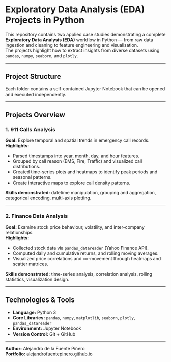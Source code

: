 # Exploratory Data Analysis (EDA) Projects in Python

This repository contains two applied case studies demonstrating a complete **Exploratory Data Analysis (EDA)** workflow in Python — from raw data ingestion and cleaning to feature engineering and visualisation.  
The projects highlight how to extract insights from diverse datasets using `pandas`, `numpy`, `seaborn`, and `plotly`.

---

## Project Structure


Each folder contains a self-contained Jupyter Notebook that can be opened and executed independently.

---

## Projects Overview

### **1. 911 Calls Analysis**
**Goal:** Explore temporal and spatial trends in emergency call records.  
**Highlights:**
- Parsed timestamps into year, month, day, and hour features.
- Grouped by call reason (EMS, Fire, Traffic) and visualized call distributions.
- Created time-series plots and heatmaps to identify peak periods and seasonal patterns.
- Create interactive maps to explore call density patterns.

**Skills demonstrated:** datetime manipulation, grouping and aggregation, categorical encoding, multi-axis plotting.

---

### **2. Finance Data Analysis**
**Goal:** Examine stock price behaviour, volatility, and inter-company relationships.  
**Highlights:**
- Collected stock data via `pandas_datareader` (Yahoo Finance API).
- Computed daily and cumulative returns, and rolling moving averages.
- Visualized price correlations and co-movement through heatmaps and scatter matrices.

**Skills demonstrated:** time-series analysis, correlation analysis, rolling statistics, visualization design.

---

## Technologies & Tools
- **Language:** Python 3  
- **Core Libraries:** `pandas`, `numpy`, `matplotlib`, `seaborn`, `plotly`, `pandas_datareader` 
- **Environment:** Jupyter Notebook
- **Version Control:** Git + GitHub  

---


**Author:** Alejandro de la Fuente Piñero  
**Portfolio:** [alejandrofuentepinero.github.io](https://alejandrofuentepinero.github.io/datascience/) 


